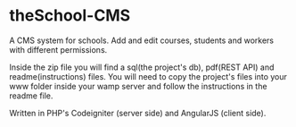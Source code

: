 # theSchool-CMS
A CMS system for schools. Add and edit courses, students and workers with different permissions.

Inside the zip file you will find a sql(the project's db), pdf(REST API) and readme(instructions) files. 
You will need to copy the project's files into your www folder inside your wamp server and follow the instructions in the readme file.

Written in PHP's Codeigniter (server side) and AngularJS (client side).

